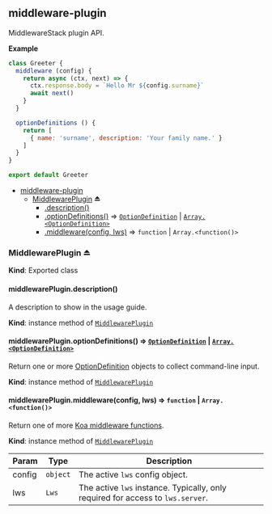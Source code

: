 <a name="module_middleware-plugin"></a>

## middleware-plugin
MiddlewareStack plugin API.

**Example**  
```js
class Greeter {
  middleware (config) {
    return async (ctx, next) => {
      ctx.response.body = `Hello Mr ${config.surname}`
      await next()
    }
  }

  optionDefinitions () {
    return [
      { name: 'surname', description: 'Your family name.' }
    ]
  }
}

export default Greeter
```

* [middleware-plugin](#module_middleware-plugin)
    * [MiddlewarePlugin](#exp_module_middleware-plugin--MiddlewarePlugin) ⏏
        * [.description()](#module_middleware-plugin--MiddlewarePlugin+description)
        * [.optionDefinitions()](#module_middleware-plugin--MiddlewarePlugin+optionDefinitions) ⇒ [<code>OptionDefinition</code>](https://github.com/75lb/command-line-args/blob/master/doc/option-definition.md) \| [<code>Array.&lt;OptionDefinition&gt;</code>](https://github.com/75lb/command-line-args/blob/master/doc/option-definition.md)
        * [.middleware(config, lws)](#module_middleware-plugin--MiddlewarePlugin+middleware) ⇒ <code>function</code> \| <code>Array.&lt;function()&gt;</code>

<a name="exp_module_middleware-plugin--MiddlewarePlugin"></a>

### MiddlewarePlugin ⏏
**Kind**: Exported class  
<a name="module_middleware-plugin--MiddlewarePlugin+description"></a>

#### middlewarePlugin.description()
A description to show in the usage guide.

**Kind**: instance method of [<code>MiddlewarePlugin</code>](#exp_module_middleware-plugin--MiddlewarePlugin)  
<a name="module_middleware-plugin--MiddlewarePlugin+optionDefinitions"></a>

#### middlewarePlugin.optionDefinitions() ⇒ [<code>OptionDefinition</code>](https://github.com/75lb/command-line-args/blob/master/doc/option-definition.md) \| [<code>Array.&lt;OptionDefinition&gt;</code>](https://github.com/75lb/command-line-args/blob/master/doc/option-definition.md)
Return one or more [OptionDefinition](https://github.com/75lb/command-line-args/blob/master/doc/option-definition.md) objects to collect command-line input.

**Kind**: instance method of [<code>MiddlewarePlugin</code>](#exp_module_middleware-plugin--MiddlewarePlugin)  
<a name="module_middleware-plugin--MiddlewarePlugin+middleware"></a>

#### middlewarePlugin.middleware(config, lws) ⇒ <code>function</code> \| <code>Array.&lt;function()&gt;</code>
Return one of more [Koa middleware functions](https://github.com/koajs/koa/blob/master/docs/guide.md).

**Kind**: instance method of [<code>MiddlewarePlugin</code>](#exp_module_middleware-plugin--MiddlewarePlugin)  

| Param | Type | Description |
| --- | --- | --- |
| config | <code>object</code> | The active `lws` config object. |
| lws | <code>Lws</code> | The active `lws` instance. Typically, only required for access to `lws.server`. |

